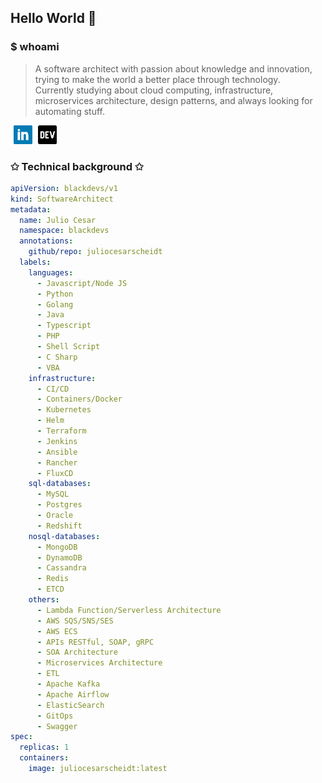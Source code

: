 ## Hello World 🚀

### $ whoami

> A software architect with passion about knowledge and innovation, trying to make the world a better place through technology.  
> Currently studying about cloud computing, infrastructure, microservices architecture, design patterns, and always looking for automating stuff.

<a href="https://www.linkedin.com/in/juliocesarscheidt/" style="margin-left: 5px; margin-right: 5px;"><img height="30" src="https://github.com/juliocesarscheidt/juliocesarscheidt/blob/main/icon/linkedin.png"></a>
<a href="https://dev.to/juliocesardevelopment"><img height="30" src="https://github.com/juliocesarscheidt/juliocesarscheidt/blob/main/icon/dev.png"></a>

### ✩ Technical background ✩

```yaml
apiVersion: blackdevs/v1
kind: SoftwareArchitect
metadata:
  name: Julio Cesar
  namespace: blackdevs
  annotations:
    github/repo: juliocesarscheidt
  labels:
    languages:
      - Javascript/Node JS
      - Python
      - Golang
      - Java
      - Typescript
      - PHP
      - Shell Script
      - C Sharp
      - VBA
    infrastructure:
      - CI/CD
      - Containers/Docker
      - Kubernetes
      - Helm
      - Terraform
      - Jenkins
      - Ansible
      - Rancher
      - FluxCD
    sql-databases:
      - MySQL
      - Postgres
      - Oracle
      - Redshift
    nosql-databases:
      - MongoDB
      - DynamoDB
      - Cassandra
      - Redis
      - ETCD
    others:
      - Lambda Function/Serverless Architecture
      - AWS SQS/SNS/SES
      - AWS ECS
      - APIs RESTful, SOAP, gRPC
      - SOA Architecture
      - Microservices Architecture
      - ETL
      - Apache Kafka
      - Apache Airflow
      - ElasticSearch
      - GitOps
      - Swagger
spec:
  replicas: 1
  containers:
    image: juliocesarscheidt:latest
```
